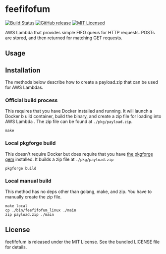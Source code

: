 feefifofum
=========

[![Build Status](https://img.shields.io/travis/com/akerl/feefifofum.svg)](https://travis-ci.com/akerl/feefifofum)
[![GitHub release](https://img.shields.io/github/release/akerl/feefifofum.svg)](https://github.com/akerl/feefifofum/releases)
[![MIT Licensed](https://img.shields.io/badge/license-MIT-green.svg)](https://tldrlegal.com/license/mit-license)

AWS Lambda that provides simple FIFO queus for HTTP requests. POSTs are stored, and then returned for matching GET requests.

## Usage

## Installation

The methods below describe how to create a payload.zip that can be used for AWS Lambdas.

### Official build process

This requires that you have Docker installed and running. It will launch a Docker b
uild container, build the binary, and create a zip file for loading into AWS Lambda
. The zip file can be found at `./pkg/payload.zip`.

```
make
```

### Local pkgforge build

This doesn't require Docker but does require that you have [the pkgforge gem](https://github.com/akerl/pkgforge) installed. It builds a zip file at `./pkg/payload.zip`

```
pkgforge build
```

### Local manual build

This method has no deps other than golang, make, and zip. You have to manually create the zip file.

```
make local
cp ./bin/feefifofum_linux ./main
zip payload.zip ./main
```

## License

feefifofum is released under the MIT License. See the bundled LICENSE file for details.

